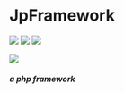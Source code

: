 # JpFramework

![](https://img.shields.io/badge/version-1.0.1-green.svg) ![](https://img.shields.io/badge/date-Nov_2018-orange.svg) ![](https://img.shields.io/badge/Php-5.1.0+-blue.svg) 

![](https://dl.dropboxusercontent.com/s/r8xc0jnkddc139x/jpframework.png?dl=0)
##### a php framework

